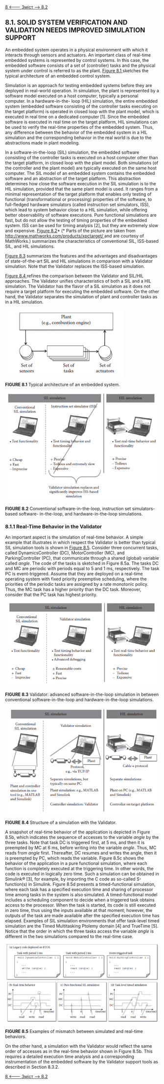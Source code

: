 [8 <--- ](8.md) [   Зміст   ](README.md) [--> 8.2](8_2.md)

## 8.1. SOLID SYSTEM VERIFICATION AND VALIDATION NEEDS IMPROVED SIMULATION SUPPORT

An embedded system operates in a physical environment with which it interacts through sensors and actuators. An important class of real-time embedded systems is represented by control systems. In this case, the embedded software consists of a set of (controller) tasks and the physical system under control is referred to as the plant. [Figure 8.1 ](#_bookmark46)sketches the typical architecture of an embedded control system.

Simulation is an approach for testing embedded systems before they are deployed in real-world operation. In simulation, the plant is represented by a software model executed on a host computer, typically a personal computer. In a hardware-in-the- loop (HIL) simulation, the entire embedded system (embedded software consisting of the controller tasks executing on the target platform) is operated in closed loop with the plant model, which is executed in real time on a dedicated computer [1]. Since the embedded software is executed in real time on the target platform, HIL simulations can be used to verify the real-time properties of the embedded system. Thus, any difference between the behavior of the embedded system in a HIL simulation and the corresponding behavior in the real world is due to the abstractions made in plant modeling.

In a software-in-the-loop (SIL) simulation, the embedded software consisting of the controller tasks is executed on a host computer other than the target platform, in closed loop with the plant model. Both simulations (of the controller and the plant model) are typically executed on the same host computer. The SIL model of an embedded system contains the embedded software and an abstraction of the target platform. This abstraction determines how close the software execution in the SIL simulation is to the HIL simulation, provided that the same plant model is used. It ranges from a minimal representation of the target platform that enables only testing of functional (transformational or processing) properties of the software, to full-fledged hardware simulators (called instruction set simulators, ISS), which lead to system behavior close to a HIL simulation, while offering better observability of software executions. Pure functional simulations are fast, but do not allow the testing of timing properties of the embedded system. ISS can be used for timing analysis [2], but they are extremely slow and expensive. [Figure 8.2](#_bookmark46)* (\* Parts of the picture are taken from [http://www.mathworks.com/products/xpctarget/ ](http://www.mathworks.com/products/xpctarget/)and are courtesy of MathWorks.) summarizes the characteristics of conventional SIL, ISS-based SIL, and HIL simulations.

[Figure 8.3](#_bookmark47) summarizes the features and the advantages and disadvantages of state-of-the-art SIL and HIL simulations in comparison with a Validator simulation. Note that the Validator replaces the ISS-based simulation.

[Figure 8.4 ](#_bookmark47)refines the comparison between the Validator and SIL/HIL approaches. The Validator unifies characteristics of both a SIL and a HIL simulation. The Validator has the flavor of a SIL simulation as it does not require a target platform for executing the embedded software. On the other hand, the Validator separates the simulation of plant and controller tasks as in a HIL simulation.

![image-20220822170602456](media/image-20220822170602456.png)

**FIGURE 8.1** Typical architecture of an embedded system.

 ![image-20220822170622201](media/image-20220822170622201.png)

**FIGURE 8.2** Conventional software-in-the-loop, instruction set simulators-based software- in-the-loop, and hardware-in-the-loop simulations.

### 8.1.1 Real-Time Behavior in the Validator

An important aspect is the simulation of real-time behavior. A simple example that illustrates in which respect the Validator is better than typical SIL simulation tools is shown in [Figure 8.5](#_bookmark48). Consider three concurrent tasks, called DynamicsController (DC), MotorController (MC), and ParkingController (PC), that communicate through a shared (global) variable called *angle*. The code of the tasks is sketched in Figure 8.5a. The tasks DC and MC are periodic with periods equal to 5 and 1 ms, respectively. The task PC is event-triggered. Assume that they are deployed on a real-time operating system with fixed priority preemptive scheduling, where the priorities of the periodic tasks are assigned by a rate monotonic policy. Thus, the MC task has a higher priority than the DC task. Moreover, consider that the PC task has highest priority.

![image-20220822170739169](media/image-20220822170739169.png)

**FIGURE 8.3** Validator: advanced software-in-the-loop simulation in between conventional software-in-the-loop and hardware-in-the-loop simulations.

![image-20220822170756568](media/image-20220822170756568.png) 

**FIGURE 8.4** Structure of a simulation with the Validator.

A snapshot of real-time behavior of the application is depicted in Figure 8.5b, which indicates the sequence of accesses to the variable *angle* by the three tasks. Note that task DC is triggered first, at 5 ms, and then it is preempted by MC at 6 ms, before writing into the variable *angle*. Thus, MC reads from *angle* first. Thereafter, DC resumes and writes the angle, then it is preempted by PC, which reads the variable. Figure 8.5c shows the behavior of the application in a pure functional simulation, where each function is completely executed at the triggering time. In other words, the code is executed in logically zero time. Such a simulation can be obtained in Simulink® [3], for example, by importing the C code as so-called S-function(s) in Simulink. Figure 8.5d presents a timed-functional simulation, where each task has a specified execution time and sharing of processor time among tasks in the system is also simulated. A timed-functional model includes a scheduling component to decide when a triggered task obtains access to the processor. When the task is started, its code is still executed in zero time, thus using the inputs available at that moment; however, the outputs of the task are made available after the specified execution time has elapsed. Examples of SIL simulation environments that offer task-level timed simulation are the Timed Multitasking Ptolemy domain [4] and TrueTime [5]. Notice that the order in which the three tasks access the variable *angle* is different in the two simulations compared to the real-time case.

![image-20220822170824918](media/image-20220822170824918.png)

**FIGURE 8.5** Examples of mismatch between simulated and real-time behaviors.

On the other hand, a simulation with the Validator would reflect the same order of accesses as in the real-time behavior shown in Figure 8.5b. This requires a detailed execution time analysis and a corresponding instrumentation of the embedded software by the Validator support tools as described in Section 8.3.2.

[8 <--- ](8.md) [   Зміст   ](README.md) [--> 8.2](8_2.md)